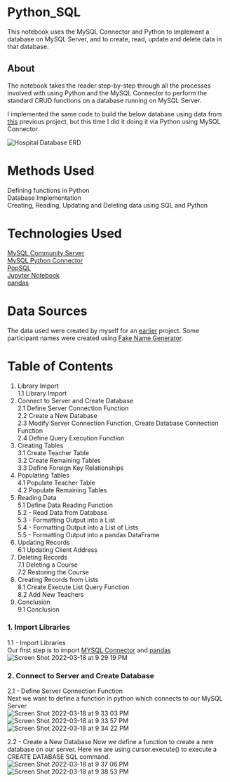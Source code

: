 # Python_SQL
This notebook uses the MySQL Connector and Python to implement a database on MySQL Server, and to create, read, update and delete data in that database.
## About
The notebook takes the reader step-by-step through all the processes involved with using Python and the MySQL Connector to perform the standard CRUD functions on a database running on MySQL Server.

I implemented the same code to build the below database using data from [this](https://github.com/jessicahoganma/SQL_hospital_Project) previous project, but this time I did it doing it via Python using MySQL Connector.

![Hospital Database ERD](https://user-images.githubusercontent.com/98434176/159106140-f85d0a51-3298-4388-8af9-cb4470ec8503.png)



# Methods Used
Defining functions in Python  
Database Implementation  
Creating, Reading, Updating and Deleting data using SQL and Python  
# Technologies Used
[MySQL Community Server](https://dev.mysql.com/downloads/mysql/)  
[MySQL Python Connector](https://dev.mysql.com/doc/connector-python/en/)  
[PopSQL](https://popsql.com/)  
[Jupyter Notebook](https://jupyter.org/)  
[pandas](https://pandas.pydata.org/)  
# Data Sources
The data used were created by myself for an [earlier](https://github.com/jessicahoganma/SQL_hospital_Project) project. Some participant names were created using [Fake Name Generator](https://www.fakenamegenerator.com/gen-random-us-us.php).

# Table of Contents
1. Library Import  
1.1 Library Import  
2. Connect to Server and Create Database  
2.1 Define Server Connection Function  
2.2 Create a New Database  
2.3 Modify Server Connection Function, Create Database Connection Function  
2.4 Define Query Execution Function  
3. Creating Tables  
3.1 Create Teacher Table  
3.2 Create Remaining Tables  
3.3 Define Foreign Key Relationships  
4. Populating Tables  
4.1 Populate Teacher Table  
4.2 Populate Remaining Tables  
5. Reading Data  
5.1 Define Data Reading Function  
5.2 - Read Data from Database  
5.3 - Formatting Output into a List  
5.4 - Formatting Output into a List of Lists  
5.5 - Formatting Output into a pandas DataFrame  
6. Updating Records  
6.1 Updating Client Address  
7. Deleting Records  
7.1 Deleting a Course  
7.2 Restoring the Course  
8. Creating Records from Lists  
8.1 Create Execute List Query Function  
8.2 Add New Teachers  
9. Conclusion  
9.1 Conclusion  

### 1. Import Libraries  
1.1 - Import Libraries  
Our first step is to import [MYSQL Connector](https://dev.mysql.com/doc/connector-python/en/) and [pandas](https://pandas.pydata.org/)  
![Screen Shot 2022-03-18 at 9 29 19 PM](https://user-images.githubusercontent.com/98434176/159106756-e43317c6-8d5e-4488-a85c-4625abb74dec.png)

### 2. Connect to Server and Create Database  
2.1 - Define Server Connection Function  
Next we want to define a function in python which connects to our MySQL Server  
![Screen Shot 2022-03-18 at 9 33 03 PM](https://user-images.githubusercontent.com/98434176/159106869-efcf1f73-1772-409a-8345-69cae0277b51.png)  
![Screen Shot 2022-03-18 at 9 33 57 PM](https://user-images.githubusercontent.com/98434176/159106899-1cb1dd60-f154-42a6-beb9-cb2a84f40f52.png)  
![Screen Shot 2022-03-18 at 9 34 22 PM](https://user-images.githubusercontent.com/98434176/159106912-7d8370cf-898a-4da4-ac53-806578cc8ece.png)  

2.2 - Create a New Database
Now we define a function to create a new database on our server. Here we are using cursor.execute() to execute a CREATE DATABASE SQL command.  
![Screen Shot 2022-03-18 at 9 37 06 PM](https://user-images.githubusercontent.com/98434176/159107034-d28ee345-040c-4688-898d-d49bb48756e5.png)  
![Screen Shot 2022-03-18 at 9 38 53 PM](https://user-images.githubusercontent.com/98434176/159107055-65e67e41-06aa-47e4-84cb-ca8d181f816a.png)  


